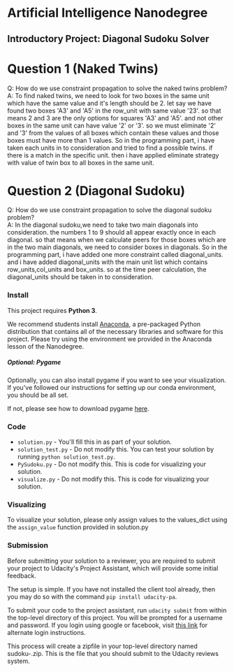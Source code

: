 # Artificial Intelligence Nanodegree
## Introductory Project: Diagonal Sudoku Solver

# Question 1 (Naked Twins)
Q: How do we use constraint propagation to solve the naked twins problem?  
A: To find naked twins, we need to look for two boxes in the same unit which have the same value and it's length should be 2. 
let say we have found two boxes 'A3' and 'A5' in the row_unit with same value '23'. so that means 2 and 3 are the only options for squares 'A3' and 'A5'. and not other boxes in the same unit can have value '2' or '3'. so we must eliminate '2' and '3' from the values of all boxes which contain these values and those boxes must have more than 1 values.
So in the programming part, i have taken each units in to consideration and tried to find a possible twins. if there is a match in the specific unit. then i have applied eliminate strategy with value of twin box to all boxes in the same unit.

# Question 2 (Diagonal Sudoku)
Q: How do we use constraint propagation to solve the diagonal sudoku problem?  
A: In the diagonal sudoku,we need to take two main diagonals into consideration. the numbers 1 to 9 should all appear exactly once in each diagonal. so that means when we calculate peers for those boxes which are in the two main diagonals, we need to consider boxes in diagonals.
So in the programming part, i have added one more constraint called diagonal_units. and i have added diagonal_units with the main unit list which contains row_units,col_units and box_units. so at the time peer calculation, the diagonal_units should be taken in to consideration.

### Install

This project requires **Python 3**.

We recommend students install [Anaconda](https://www.continuum.io/downloads), a pre-packaged Python distribution that contains all of the necessary libraries and software for this project. 
Please try using the environment we provided in the Anaconda lesson of the Nanodegree.

##### Optional: Pygame

Optionally, you can also install pygame if you want to see your visualization. If you've followed our instructions for setting up our conda environment, you should be all set.

If not, please see how to download pygame [here](http://www.pygame.org/download.shtml).

### Code

* `solution.py` - You'll fill this in as part of your solution.
* `solution_test.py` - Do not modify this. You can test your solution by running `python solution_test.py`.
* `PySudoku.py` - Do not modify this. This is code for visualizing your solution.
* `visualize.py` - Do not modify this. This is code for visualizing your solution.

### Visualizing

To visualize your solution, please only assign values to the values_dict using the `assign_value` function provided in solution.py

### Submission
Before submitting your solution to a reviewer, you are required to submit your project to Udacity's Project Assistant, which will provide some initial feedback.  

The setup is simple.  If you have not installed the client tool already, then you may do so with the command `pip install udacity-pa`.  

To submit your code to the project assistant, run `udacity submit` from within the top-level directory of this project.  You will be prompted for a username and password.  If you login using google or facebook, visit [this link](https://project-assistant.udacity.com/auth_tokens/jwt_login) for alternate login instructions.

This process will create a zipfile in your top-level directory named sudoku-<id>.zip.  This is the file that you should submit to the Udacity reviews system.

